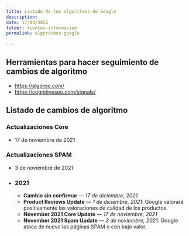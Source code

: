 ```yaml
---
title: Listado de los algoritmos de Google
description: 
date: 17/03/2022
folder: fuentes-informacion
permalink: algoritmos-google
  
---
```


## Herramientas para hacer seguimiento de cambios de algoritmo

- https://algoroo.com/
- https://cognitiveseo.com/signals/

## Listado de cambios de algoritmo

### Actualizaciones Core
- 17 de noviembre de 2021

### Actualizaciones SPAM
 - 3 de noviembre de 2021

- ### 2021
  - **Cambio sin confirmar** — _17 de diciembre, 2021_
  - **Product Reviews Update** — *1 de diciembre, 2021*: Google valorará positivamente las valoraciones de calidad de los productos.
  - **November 2021 Core Update**  — *17 de noviembre, 2021*
  - **November 2021 Spam Update** — *3 de noviembre, 2021*: Google ataca de nuevo las páginas SPAM o con bajo valor.


<!--stackedit_data:
eyJoaXN0b3J5IjpbLTUyODUxNTk1M119
-->
